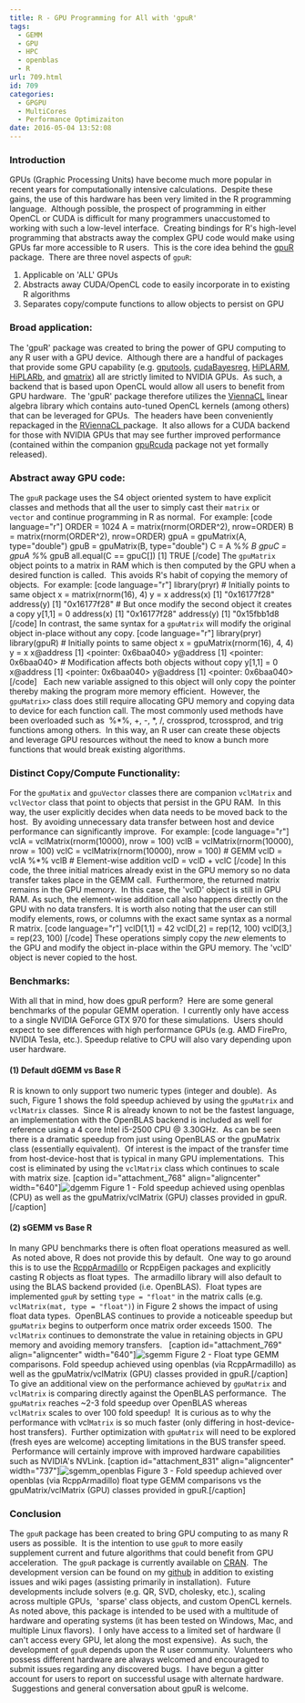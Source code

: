 ```yaml
---
title: R - GPU Programming for All with 'gpuR'
tags:
  - GEMM
  - GPU
  - HPC
  - openblas
  - R
url: 709.html
id: 709
categories:
  - GPGPU
  - MultiCores
  - Performance Optimizaiton
date: 2016-05-04 13:52:08
---
```


### Introduction

GPUs (Graphic Processing Units) have become much more popular in recent years for computationally intensive calculations.  Despite these gains, the use of this hardware has been very limited in the R programming language.  Although possible, the prospect of programming in either OpenCL or CUDA is difficult for many programmers unaccustomed to working with such a low-level interface.  Creating bindings for R's high-level programming that abstracts away the complex GPU code would make using GPUs far more accessible to R users.  This is the core idea behind the [gpuR](https://cran.r-project.org/web/packages/gpuR/index.html) package.  There are three novel aspects of `gpuR`:

1.  Applicable on 'ALL' GPUs
2.  Abstracts away CUDA/OpenCL code to easily incorporate in to existing R algorithms
3.  Separates copy/compute functions to allow objects to persist on GPU

### **Broad application**:

The 'gpuR' package was created to bring the power of GPU computing to any R user with a GPU device.  Although there are a handful of packages that provide some GPU capability (e.g. [gputools](https://cran.r-project.org/web/packages/gputools/index.html), [cudaBayesreg](http://cran.fhcrc.org/web/packages/cudaBayesreg/index.html), [HiPLARM](https://cran.r-project.org/web/packages/HiPLARM/index.html), [HiPLARb](https://cran.r-project.org/web/packages/HiPLARb/index.html), and [gmatrix](https://cran.r-project.org/web/packages/gmatrix/index.html)) all are strictly limited to NVIDIA GPUs.  As such, a backend that is based upon OpenCL would allow all users to benefit from GPU hardware.  The 'gpuR' package therefore utilizes the [ViennaCL](http://viennacl.sourceforge.net/) linear algebra library which contains auto-tuned OpenCL kernels (among others) that can be leveraged for GPUs.  The headers have been conveniently repackaged in the [RViennaCL ](https://cran.r-project.org/web/packages/RViennaCL/index.html)package.  It also allows for a CUDA backend for those with NVIDIA GPUs that may see further improved performance (contained within the companion [gpuRcuda](https://github.com/cdeterman/gpuRcuda) package not yet formally released).

### **Abstract away GPU code:**

The `gpuR` package uses the S4 object oriented system to have explicit classes and methods that all the user to simply cast their `matrix` or `vector` and continue programming in R as normal.  For example: \[code language="r"\] ORDER = 1024 A = matrix(rnorm(ORDER^2), nrow=ORDER) B = matrix(rnorm(ORDER^2), nrow=ORDER) gpuA = gpuMatrix(A, type="double") gpuB = gpuMatrix(B, type="double") C = A %*% B gpuC = gpuA %*% gpuB all.equal(C == gpuC\[\]) \[1\] TRUE \[/code\] The `gpuMatrix` object points to a matrix in RAM which is then computed by the GPU when a desired function is called.  This avoids R's habit of copying the memory of objects.  For example: \[code language="r"\] library(pryr) # Initially points to same object x = matrix(rnorm(16), 4) y = x address(x) \[1\] "0x16177f28" address(y) \[1\] "0x16177f28" # But once modify the second object it creates a copy y\[1,1\] = 0 address(x) \[1\] "0x16177f28" address(y) \[1\] "0x15fbb1d8 \[/code\] In contrast, the same syntax for a `gpuMatrix` will modify the original object in-place without any copy. \[code language="r"\] library(pryr) library(gpuR) # Initially points to same object x = gpuMatrix(rnorm(16), 4, 4) y = x x@address \[1\] <pointer: 0x6baa040> y@address \[1\] <pointer: 0x6baa040> # Modification affects both objects without copy y\[1,1\] = 0 x@address \[1\] <pointer: 0x6baa040> y@address \[1\] <pointer: 0x6baa040> \[/code\]   Each new variable assigned to this object will only copy the pointer thereby making the program more memory efficient.  However, the `gpuMatrix>` class does still require allocating GPU memory and copying data to device for each function call. The most commonly used methods have been overloaded such as  %*%, +, -, *, /, crossprod, tcrossprod, and trig functions among others.  In this way, an R user can create these objects and leverage GPU resources without the need to know a bunch more functions that would break existing algorithms.

### **Distinct Copy/Compute Functionality:**

For the `gpuMatix` and `gpuVector` classes there are companion `vclMatrix` and `vclVector` class that point to objects that persist in the GPU RAM.  In this way, the user explicitly decides when data needs to be moved back to the host.  By avoiding unnecessary data transfer between host and device performance can significantly improve.  For example: \[code language="r"\] vclA = vclMatrix(rnorm(10000), nrow = 100) vclB = vclMatrix(rnorm(10000), nrow = 100) vclC = vclMatrix(rnorm(10000), nrow = 100) # GEMM vclD = vclA %*% vclB # Element-wise addition vclD = vclD + vclC \[/code\] In this code, the three initial matrices already exist in the GPU memory so no data transfer takes place in the GEMM call.  Furthermore, the returned matrix remains in the GPU memory.  In this case, the 'vclD' object is still in GPU RAM. As such, the element-wise addition call also happens directly on the GPU with no data transfers. It is worth also noting that the user can still modify elements, rows, or columns with the exact same syntax as a normal R matrix. \[code language="r"\] vclD\[1,1\] = 42 vclD\[,2\] = rep(12, 100) vclD\[3,\] = rep(23, 100) \[/code\] These operations simply copy the _new_ elements to the GPU and modify the object in-place within the GPU memory. The 'vclD' object is never copied to the host.

### Benchmarks:

With all that in mind, how does gpuR perform?  Here are some general benchmarks of the popular GEMM operation.  I currently only have access to a single NVIDIA GeForce GTX 970 for these simulations.  Users should expect to see differences with high performance GPUs (e.g. AMD FirePro, NVIDIA Tesla, etc.). Speedup relative to CPU will also vary depending upon user hardware.

#### (1) Default dGEMM vs Base R

R is known to only support two numeric types (integer and double).  As such, Figure 1 shows the fold speedup achieved by using the `gpuMatrix` and `vclMatrix` classes.  Since R is already known to not be the fastest language, an implementation with the OpenBLAS backend is included as well for reference using a 4 core Intel i5-2500 CPU @ 3.30GHz.  As can be seen there is a dramatic speedup from just using OpenBLAS or the gpuMatrix class (essentially equivalent).  Of interest is the impact of the transfer time from host-device-host that is typical in many GPU implementations.  This cost is eliminated by using the `vclMatrix` class which continues to scale with matrix size. \[caption id="attachment_768" align="aligncenter" width="640"\]![dgemm](http://www.parallelr.com/wp-content/uploads/2016/05/dgemm-1024x588.png) Figure 1 - Fold speedup achieved using openblas (CPU) as well as the gpuMatrix/vclMatrix (GPU) classes provided in gpuR.\[/caption\]  

#### (2) sGEMM vs Base R

In many GPU benchmarks there is often float operations measured as well.  As noted above, R does not provide this by default.  One way to go around this is to use the [RcppArmadillo](https://cran.r-project.org/web/packages/RcppArmadillo/index.html) or RcppEigen packages and explicitly casting R objects as float types.  The armadillo library will also default to using the BLAS backend provided (i.e. OpenBLAS).  Float types are implemented `gpuR` by setting `type = "float"` in the matrix calls (e.g. `vclMatrix(mat, type = "float")`) in Figure 2 shows the impact of using float data types.  OpenBLAS continues to provide a noticeable speedup but `gpuMatrix` begins to outperform once matrix order exceeds 1500.  The `vclMatrix` continues to demonstrate the value in retaining objects in GPU memory and avoiding memory transfers.   \[caption id="attachment_769" align="aligncenter" width="640"\]![sgemm](http://www.parallelr.com/wp-content/uploads/2016/05/sgemm-1024x588.png) Figure 2 - Float type GEMM comparisons. Fold speedup achieved using openblas (via RcppArmadillo) as well as the gpuMatrix/vclMatrix (GPU) classes provided in gpuR.\[/caption\]   To give an additional view on the performance achieved by `gpuMatrix` and `vclMatrix` is comparing directly against the OpenBLAS performance.  The `gpuMatrix` reaches ~2-3 fold speedup over OpenBLAS whereas `vclMatrix` scales to over 100 fold speedup!  It is curious as to why the performance with vcl`Matrix` is so much faster (only differing in host-device-host transfers).  Further optimization with `gpuMatrix` will need to be explored (fresh eyes are welcome) accepting limitations in the BUS transfer speed.  Performance will certainly improve with improved hardware capabilities such as NVIDIA's NVLink. \[caption id="attachment_831" align="aligncenter" width="737"\]![sgemm_openblas](http://www.parallelr.com/wp-content/uploads/2016/05/sgemm_openblas-1024x528.png) Figure 3 - Fold speedup achieved over openblas (via RcppArmadillo) float type GEMM comparisons vs the gpuMatrix/vclMatrix (GPU) classes provided in gpuR.\[/caption\]

### Conclusion

The `gpuR` package has been created to bring GPU computing to as many R users as possible.  It is the intention to use `gpuR` to more easily supplement current and future algorithms that could benefit from GPU acceleration.  The `gpuR` package is currently available on [CRAN](https://cran.r-project.org/web/packages/gpuR/index.html).  The development version can be found on my [github](https://github.com/cdeterman/gpuR) in addition to existing issues and wiki pages (assisting primarily in installation).  Future developments include solvers (e.g. QR, SVD, cholesky, etc.), scaling across multiple GPUs,  'sparse' class objects, and custom OpenCL kernels. As noted above, this package is intended to be used with a multitude of hardware and operating systems (it has been tested on Windows, Mac, and multiple Linux flavors).  I only have access to a limited set of hardware (I can't access every GPU, let along the most expensive).  As such, the development of `gpuR` depends upon the R user community.  Volunteers who possess different hardware are always welcomed and encouraged to submit issues regarding any discovered bugs.  I have begun a gitter account for users to report on successful usage with alternate hardware.  Suggestions and general conversation about gpuR is welcome.